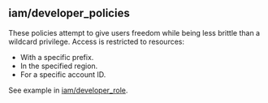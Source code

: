 ## iam/developer\_policies

These policies attempt to give users freedom while being
less brittle than a wildcard privilege. Access is restricted
to resources:

- With a specific prefix.
- In the specified region.
- For a specific account ID.

See example in [iam/developer\_role](../iam/developer_role/README.md).

